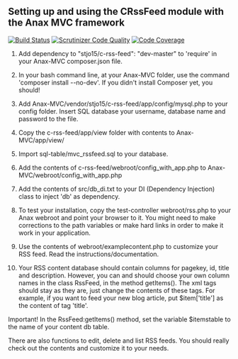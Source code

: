 Setting up and using the CRssFeed module with the Anax MVC framework
--------------------------------------------------------------------

[![Build Status](https://travis-ci.org/stjo15/CRssFeed.svg?branch=master)](https://travis-ci.org/stjo15/CRssFeed)
[![Scrutinizer Code Quality](https://scrutinizer-ci.com/g/stjo15/CRssFeed/badges/quality-score.png?b=master)](https://scrutinizer-ci.com/g/stjo15/CRssFeed/?branch=master)
[![Code Coverage](https://scrutinizer-ci.com/g/stjo15/CRssFeed/badges/coverage.png?b=master)](https://scrutinizer-ci.com/g/stjo15/CRssFeed/?branch=master)

1. Add dependency to "stjo15/c-rss-feed": "dev-master" to 'require' in your Anax-MVC composer.json file. 

2. In your bash command line, at your Anax-MVC folder, use the command 'composer install --no-dev'.
If you didn't install Composer yet, you should!

3. Add Anax-MVC/vendor/stjo15/c-rss-feed/app/config/mysql.php to your config folder. 
Insert SQL database your username, database name and password to the file.

4. Copy the c-rss-feed/app/view folder with contents to Anax-MVC/app/view/

5. Import sql-table/mvc_rssfeed.sql to your database.

6. Add the contents of c-rss-feed/webroot/config_with_app.php to Anax-MVC/webroot/config_with_app.php

7. Add the contents of src/db_di.txt to your DI (Dependency Injection) class to inject 'db' as dependency.

8. To test your installation, copy the test-controller webroot/rss.php to your Anax webroot and point your browser to it.
You might need to make corrections to the path variables or make hard links in order to make it work in your application.

9. Use the contents of webroot/examplecontent.php to customize your RSS feed. Read the instructions/documentation.

10. Your RSS content database should contain columns for pagekey, id, title and description. 
However, you can and should choose your own column names in the class RssFeed,
in the method getItems(). The xml tags should stay as they are, just change the contents of these tags.
For example, if you want to feed your new blog article, put $item['title'] as the content of tag 'title'.

Important! In the RssFeed:getItems() method, set the variable $itemstable to the name of your content db table.

There are also functions to edit, delete and list RSS feeds. You should really check out the contents and customize it to your needs.